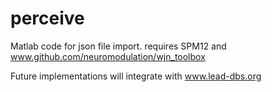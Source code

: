 # perceive
Matlab code for json file import. requires SPM12 and www.github.com/neuromodulation/wjn_toolbox

Future implementations will integrate with www.lead-dbs.org
